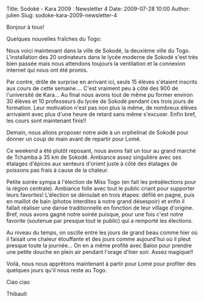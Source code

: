 Title: Sodoké - Kara 2009 : Newsletter 4
Date: 2009-07-28 10:00
Author: julien
Slug: sodoke-kara-2009-newsletter-4

Bonjour à tous!

</p>
Quelques nouvelles fraîches du Togo:

</p>
Nous voici maintenant dans la ville de Sokodé, la deuxième ville du
Togo. L'installation des 20 ordinateurs dans le lycée moderne de Sokodé
s'est très bien passée mais nous attendons toujours la ventilation et la
connexion internet qui nous ont été promis.

</p>
Par contre, drôle de surprise en arrivant ici, seuls 15 élèves s'étaient
inscrits aux cours de cette semaine.... C'est vraiment peu à côté des
900 de l'université de Kara... Au final nous avons tout de même pu
former environ 30 élèves et 10 professeurs du lycée de Sokodé pendant
ces trois jours de formation. Leur motivation n'est pas non plus la
même, de nombreux élèves arrivaient avec plus d'une heure de retard sans
même s'excuser. Enfin bref, les cours sont maintenant finis!!

</p>
Demain, nous allons proposer notre aide à un orphelinat de Sokodé pour
donner un coup de main avant de repartir pour Lomé.

</p>
Ce weekend a été plutôt reposant, nous avons fait un tour au grand
marché de Tchamba à 35 km de Sokodé. Ambiance assez singulière avec ses
étalages d'épices aux senteurs d'orient juste à côté des étalages de
poissons pas frais à cause de la chaleur.

</p>
Petite soirée sympa à l'élection de Miss Togo (en fait les présélections
pour la région centrale). Ambiance folle avec tout le public criant pour
supporter leurs favorites! L'élection se déroulait en trois étapes:
défilé en pagne, puis en maillot de bain (photos interdites à notre
grand désespoir) et enfin il fallait réaliser une danse traditionnelle
en fonction de leur village d'origine. Bref, nous avons gagné notre
soirée puisque, pour une fois c'est notre favorite (soutenue par presque
tout le public) qui a remporté les élections.

</p>
Au niveau du temps, on oscille entre les jours de grand beau comme hier
où il faisait une chaleur étouffante et des jours comme aujourd'hui où
il pleut presque toute la journée... On en a même profité avec Baloo
pour prendre une petite douche en plein air pendant l'orage d'hier soir.
Assez magique!!

</p>
Voilà, nous nous apprêtons maintenant à partir pour Lomé pour profiter
des quelques jours qu'il nous reste au Togo.

</p>
Ciao ciao

</p>
Thibault

</p>

